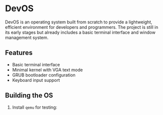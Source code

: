 # DevOS

DevOS is an operating system built from scratch to provide a lightweight, efficient environment for developers and programmers. The project is still in its early stages but already includes a basic terminal interface and window management system.

## Features
- Basic terminal interface
- Minimal kernel with VGA text mode
- GRUB bootloader configuration
- Keyboard input support

## Building the OS
1. Install `qemu` for testing:
